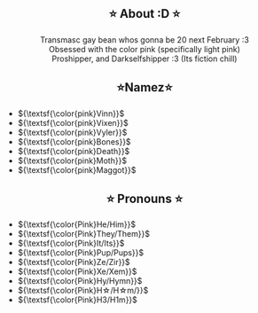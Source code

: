 <h2 align="center"> 
 ⭐️ About :D ⭐️ 
</h2>

<div align="center">
 
Transmasc gay bean whos gonna be 20 next February :3
<br>
Obsessed with the color pink (specifically light pink)
<br>
Proshipper, and Darkselfshipper :3 (Its fiction chill)
</div>

<h2 align="center"> 
⭐️Namez⭐️

</h2>


- ${\textsf{\color{pink}Vinn}}$ 
- ${\textsf{\color{pink}Vixen}}$
- ${\textsf{\color{pink}Vyler}}$
- ${\textsf{\color{pink}Bones}}$
- ${\textsf{\color{pink}Death}}$
- ${\textsf{\color{pink}Moth}}$
- ${\textsf{\color{pink}Maggot}}$



<h2 align="center"> 
 ⭐️ Pronouns ⭐️
</h2>

- ${\textsf{\color{Pink}He/Him}}$
- ${\textsf{\color{Pink}They/Them}}$
- ${\textsf{\color{Pink}It/Its}}$
- ${\textsf{\color{Pink}Pup/Pups}}$
- ${\textsf{\color{Pink}Ze/Zir}}$
- ${\textsf{\color{Pink}Xe/Xem}}$
- ${\textsf{\color{Pink}Hy/Hymn}}$
- ${\textsf{\color{Pink}H☆/H☆m/}}$
- ${\textsf{\color{Pink}H3/H1m}}$
